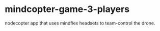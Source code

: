 mindcopter-game-3-players
=========================

nodecopter app that uses mindflex headsets to team-control the drone.
